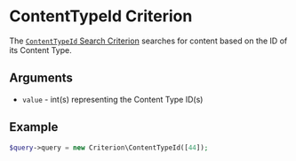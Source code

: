 # ContentTypeId Criterion

The [`ContentTypeId` Search Criterion](https://github.com/ibexa/core/blob/main/src/contracts/Repository/Values/Content/Query/Criterion/ContentTypeId.php)
searches for content based on the ID of its Content Type.

## Arguments

- `value` - int(s) representing the Content Type ID(s)

## Example

``` php
$query->query = new Criterion\ContentTypeId([44]);
```
